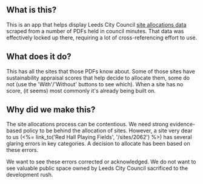 ## What is this?

This is an app that helps display Leeds City Council [site allocations data](http://github.com/rgarner/lcc-site-allocations-data) scraped
from a number of PDFs held in council minutes. That data was effectively locked up there, requiring a lot of cross-referencing effort to use.

## What does it do?

This has all the sites that those PDFs know about. Some of those sites have sustainability appraisal scores that
help decide to allocate them, some do not (use the 'With'/'Without' buttons to see which). When a site has no score,
(it seems) most commonly it's already being built on.

## Why did we make this?

The site allocations process can be contentious. We need strong evidence-based policy to be behind the allocation of sites.
However, a site very dear to us (<%= link_to('Red Hall Playing Fields', '/sites/2062') %>) has several glaring errors
in key categories. A decision to allocate has been based on these errors.

We want to see these errors corrected or acknowledged. We do not want to see valuable public space owned by Leeds City
Council sacrificed to the development rush.
